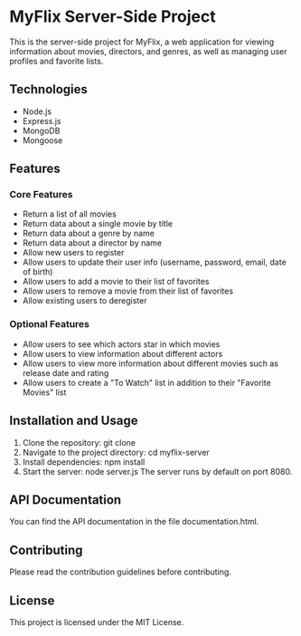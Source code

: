 # MyFlix Server-Side Project

This is the server-side project for MyFlix, a web application for viewing information about movies, directors, and genres, as well as managing user profiles and favorite lists.

## Technologies

- Node.js
- Express.js
- MongoDB
- Mongoose
## Features

### Core Features
- Return a list of all movies
- Return data about a single movie by title
- Return data about a genre by name
- Return data about a director by name
- Allow new users to register
- Allow users to update their user info (username, password, email, date of birth)
- Allow users to add a movie to their list of favorites
- Allow users to remove a movie from their list of favorites
- Allow existing users to deregister
### Optional Features
- Allow users to see which actors star in which movies
- Allow users to view information about different actors
- Allow users to view more information about different movies such as release date and rating
- Allow users to create a "To Watch" list in addition to their "Favorite Movies" list
## Installation and Usage

1. Clone the repository: git clone <repository-url>
2. Navigate to the project directory: cd myflix-server
3. Install dependencies: npm install
4. Start the server: node server.js
The server runs by default on port 8080.

## API Documentation

You can find the API documentation in the file documentation.html.

## Contributing

Please read the contribution guidelines before contributing.

## License

This project is licensed under the MIT License.
